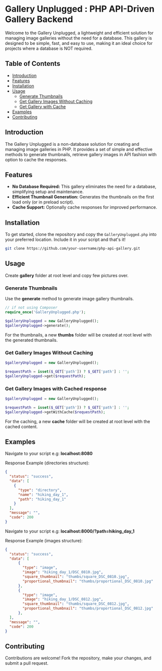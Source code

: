 # Gallery Unplugged : PHP API-Driven Gallery Backend

Welcome to the Gallery Unplugged, a lightweight and efficient solution for managing image 
galleries without the need for a database. This gallery is designed to be simple, fast, and easy to use, 
making it an ideal choice for projects where a database is NOT required.

## Table of Contents
- [Introduction](#introduction)
- [Features](#features)
- [Installation](#installation)
- [Usage](#usage)
    - [Generate Thumbnails](#generate-thumbnails)
    - [Get Gallery Images Without Caching](#get-gallery-images-without-caching)
    - [Get Gallery with Cache](#get-gallery-with-cache)
- [Examples](#examples)
- [Contributing](#contributing)

## Introduction

The Gallery Unplugged is a non-database solution for creating and managing image galleries in PHP. It provides a set 
of simple and effective methods to generate thumbnails, retrieve gallery images in API fashion with option to
cache the responses.

## Features

- **No Database Required:** This gallery eliminates the need for a database, simplifying setup and maintenance.
- **Efficient Thumbnail Generation:** Generates the thumbnails on the first load only (or in preload script).
- **Cache Support:** Optionally cache responses for improved performance.

## Installation

To get started, clone the repository and copy the `GalleryUnplugged.php` into your preferred location. Include it
in your script and that's it!

```bash
git clone https://github.com/your-username/php-api-gallery.git
```

## Usage

Create **gallery** folder at root level and copy few pictures over.

### Generate Thumbnails

Use the **generate** method to generate image gallery thumbnails.

```php
// if not using Composer
require_once('GalleryUnplugged.php');
```

```php
$galleryUnplugged = new GalleryUnplugged();
$galleryUnplugged->generate();
```
For the thumbnails, a new **thumbs** folder will be created at root level with the generated thumbnails.

### Get Gallery Images Without Caching

```php
$galleryUnplugged = new GalleryUnplugged();

$requestPath = isset($_GET['path']) ? $_GET['path'] : '';
$galleryUnplugged->get($requestPath);
```

### Get Gallery Images with Cached response

```php
$galleryUnplugged = new GalleryUnplugged();

$requestPath = isset($_GET['path']) ? $_GET['path'] : '';
$galleryUnplugged->getWithCache($requestPath);
```
For the caching, a new **cache** folder will be created at root level with the cached content.

## Examples
Navigate to your script e.g: **localhost:8080**

Response Example (directories structure):
```json
{
  "status": "success",
  "data": [
    {
      "type": "directory",
      "name": "hiking_day_1",
      "path": "hiking_day_1"
    }
  ],
  "message": "",
  "code": 200
}
```

Navigate to your script e.g: **localhost:8000/?path=hiking_day_1**

Response Example (images structure):
```json
{
  "status": "success",
  "data": [
      {
        "type": "image",
        "image": "hiking_day_1/DSC_0810.jpg",
        "square_thumbnail": "thumbs/square_DSC_0810.jpg",
        "proportional_thumbnail": "thumbs/proportional_DSC_0810.jpg"
      },
      {
        "type": "image",
        "image": "hiking_day_1/DSC_0812.jpg",
        "square_thumbnail": "thumbs/square_DSC_0812.jpg",
        "proportional_thumbnail": "thumbs/proportional_DSC_0812.jpg"
      },
  ],
  "message": "",
  "code": 200
}
```

## Contributing
Contributions are welcome! Fork the repository, make your changes, and submit a pull request.

